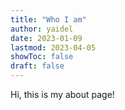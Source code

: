 ```yaml
---
title: "Who I am"
author: yaidel
date: 2023-01-09
lastmod: 2023-04-05
showToc: false
draft: false
---
```


Hi, this is my about page!
